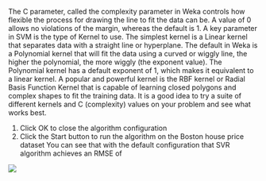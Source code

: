 The C parameter, called the complexity parameter in Weka controls how flexible the process
for drawing the line to fit the data can be. A value of 0 allows no violations of the margin,
whereas the default is 1. A key parameter in SVM is the type of Kernel to use. The simplest
kernel is a Linear kernel that separates data with a straight line or hyperplane. The default
in Weka is a Polynomial kernel that will fit the data using a curved or wiggly line, the higher
the polynomial, the more wiggly (the exponent value). The Polynomial kernel has a default
exponent of 1, which makes it equivalent to a linear kernel. A popular and powerful kernel is
the RBF kernel or Radial Basis Function Kernel that is capable of learning closed polygons and
complex shapes to fit the training data. It is a good idea to try a suite of different kernels and
C (complexity) values on your problem and see what works best.

1) Click OK to close the algorithm configuration
2) Click the Start button to run the algorithm on the Boston house price dataset
You can see that with the default configuration that SVR algorithm achieves an RMSE of

![](https://github.com/fenago/katacoda-scenarios/raw/master/machine-learning-mastery-weka/machine-learning-mastery-weka-chapter-18/steps/images/98.png)